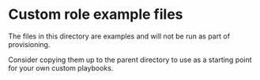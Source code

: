 # Custom role example files

The files in this directory are examples and will not be run as part of provisioning.

Consider copying them up to the parent directory to use as a starting point for your own custom playbooks.